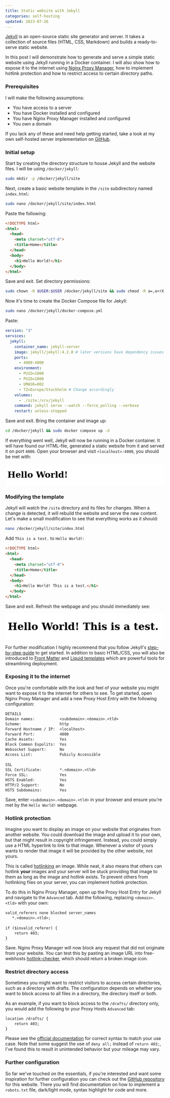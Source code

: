 ```yaml
---
title: Static website with Jekyll
categories: self-hosting
updated: 2023-07-26
---
```


[Jekyll](https://jekyllrb.com) is an open-source static site generator and server. It takes a collection of source files (HTML, CSS, Markdown) and builds a ready-to-serve static website.

In this post I will demonstrate how to generate and serve a simple static website using Jekyll running in a Docker container. I will also show how to expose it to the internet using [Nginx Proxy Manager](https://nginxproxymanager.com/), how to implement hotlink protection and how to restrict access to certain directory paths.

### Prerequisites

I will make the following assumptions:

- You have access to a server
- You have Docker installed and configured
- You have Nginx Proxy Manager installed and configured
- You own a domain

If you lack any of these and need help getting started, take a look at my own self-hosted server implementation on [GitHub](https://github.com/Stylback/home-server).

### Initial setup

Start by creating the directory structure to house Jekyll and the website files. I will be using `/docker/jekyll`:

```bash
sudo mkdir -p /docker/jekyll/site
```

Next, create a basic website template in the `/site` subdirectory named `index.html`:

```bash
sudo nano /docker/jekyll/site/index.html
```

Paste the following:

```html
<!DOCTYPE html>
<html>
  <head>
    <meta charset="utf-8">
    <title>Home</title>
  </head>
  <body>
    <h1>Hello World!</h1>
  </body>
</html>
```

Save and exit. Set directory permissions:

```bash
sudo chown -R $USER:$USER /docker/jekyll/site && sudo chmod -R a=,a+rX,u+w,g+w /docker/jekyll/site
```

Now it's time to create the Docker Compose file for Jekyll:

```bash
sudo nano /docker/jekyll/docker-compose.yml
```

Paste:

```yml
version: "3"
services:
  jekyll:
    container_name: jekyll-server
    image: jekyll/jekyll:4.2.0 # later versions have dependency issues with WEBrick
    ports:
      - 4000:4000
    environment:
      - PUID=1000
      - PGID=1000
      - UMASK=002
      - TZ=Europe/Stockholm # Change accordingly
    volumes:
      - ./site:/srv/jekyll
    command: jekyll serve --watch --force_polling --verbose
    restart: unless-stopped
```

Save and exit. Bring the container and image up:

```bash
cd /docker/jekyll && sudo docker compose up -d
```

If everything went well, Jekyll will now be running in a Docker container. It will have found our HTML-file, generated a static website from it and served it on port `4000`. Open your browser and visit `<localhost>:4000`, you should be met with:

![White background, black letters spell out "Hello World!"](/assets/images/jekyll_hello_world.png)

### Modifying the template

Jekyll will watch the `/site` directory and its files for changes. When a change is detected, it will rebuild the website and serve the new content. Let's make a small modification to see that everything works as it should:

```bash
nano /docker/jekyll/site/index.html
```

Add `This is a test.` to `Hello World!`:

```html
<!DOCTYPE html>
<html>
  <head>
    <meta charset="utf-8">
    <title>Home</title>
  </head>
  <body>
    <h1>Hello World! This is a test.</h1>
  </body>
</html>
```

Save and exit. Refresh the webpage and you should immediately see:

![White background, black letters spell out "Hello World! This is a test."](/assets/images/jekyll_hello_world_test.png)

For further modification I highly recommend that you follow Jekyll's [step-by-step guide](https://jekyllrb.com/docs/step-by-step/01-setup/) to get started. In addition to basic HTML/CSS, you will also be introduced to [Front Matter](https://jekyllrb.com/docs/front-matter/) and [Liquid templates](https://shopify.github.io/liquid/) which are powerful tools for streamlining deployment.

### Exposing it to the internet

Once you're comfortable with the look and feel of your website you might want to expose it to the internet for others to see.
To get started, open Nginx Proxy Manager and add a new Proxy Host Entry with the following configuration:

```
DETAILS
Domain names:           <subdomain>.<domain>.<tld>
Scheme:                 http
Forward Hostname / IP:  <localhost>
Forward Port:           4000
Cache Assets:           Yes
Block Common Expolits:  Yes
Websocket Support:      No
Access List:            Pubicly Accessible

SSL
SSL Certificate:        *.<domain>.<tld>
Force SSL:              Yes
HSTS Enabled:           Yes
HTTP/2 Support:         No
HSTS Subdomains:        Yes
```

Save, enter `<subdomain>.<domain>.<tld>` in your browser and ensure you're met by the `Hello World!` webpage.

### Hotlink protection

Imagine you want to display an image on your website that originates from another website. You could download the image and upload it to your own, but that might result in copyright infringement. Instead, you could simply use a HTML hyperlink to link to that image. Whenever a visitor of yours wants to render that image it will be provided by the other website, not yours.

This is called [hotlinking](https://simple.wikipedia.org/wiki/Hotlinking) an image. While neat, it also means that others can hotlink **your** images and your server will be stuck providing that image to them as long as the image and hotlink exists. To prevent others from hotlinking files on your server, you can implement hotlink protection.

To do this in Nginx Proxy Manager, open up the Proxy Host Entry for Jekyll and navigate to the `Advanced` tab. Add the following, replacing `<domain>.<tld>` with your own:

```
valid_referers none blocked server_names
   *.<domain>.<tld>;

if ($invalid_referer) {
    return 403;
}
```

Save. Nginx Proxy Manager will now block any request that did not originate from your website. You can test this by pasting an image URL into free-webhosts [hotlink-checker](https://www.free-webhosts.com/hotlinking-checker.php), which should return a broken image icon.

### Restrict directory access

Sometimes you might want to restrict visitors to access certain directories, such as a directory with drafts.
The configuration depends on whether you want to block access to all files in a directory, the directory itself or both.

As an example, if you want to block access to the `/drafts/` directory only, you would add the following to your Proxy Hosts `Advanced` tab:

```
location /drafts/ {
    return 403;
}
```

Please see the [official documentation](https://nginx.org/en/docs/http/ngx_http_core_module.html#location) for correct syntax to match your use case.
Note that some suggest the use of `deny all;` instead of `return 403;`, I've found this to result in unintended behavior but your mileage may vary.

### Further configuration

So far we've touched on the essentials, if you're interested and want some inspiration for further configuration you can check out the [GitHub repository](https://github.com/Stylback/stylback.se) for this website.
There you will find documentation on how to implement a `robots.txt` file, dark/light mode, syntax highlight for code and more.